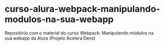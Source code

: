 # curso-alura-webpack-manipulando-modulos-na-sua-webapp
Repositório com o material do curso Webpack: Manipulando módulos na sua webapp da Alura (Projeto Acelera Devs)
